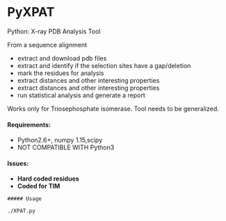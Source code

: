# PyXPAT
Python: X-ray PDB Analysis Tool

From a sequence alignment
- extract and download pdb files
- extract and identify if the selection sites have a gap/deletion
- mark the residues for analysis
- extract distances and other interesting properties
- extract distances and other interesting properties
- run statistical analysis and generate a report

Works only for Triosephosphate isomerase. Tool needs to be generalized.



#### **Requirements**:
- Python2.6+, numpy 1.15,scipy
- NOT COMPATIBLE WITH Python3

#### **Issues**:
- **Hard coded residues**
- **Coded for TIM**
```
##### Usage
```
	./XPAT.py
```
